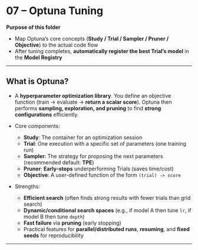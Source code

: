 # 07 – Optuna Tuning

**Purpose of this folder**

* Map Optuna’s core concepts (**Study / Trial / Sampler / Pruner / Objective**) to the actual code flow
* After tuning completes, **automatically register the best Trial’s model** in the **Model Registry**

---

## What is Optuna?

* A **hyperparameter optimization library**. You define an objective function (train → evaluate → **return a scalar score**). Optuna then performs **sampling, exploration, and pruning** to find **strong configurations** efficiently.
* Core components:

  * **Study**: The container for an optimization session
  * **Trial**: One execution with a specific set of parameters (one training run)
  * **Sampler**: The strategy for proposing the next parameters (recommended default: **TPE**)
  * **Pruner**: **Early-stops** underperforming Trials (saves time/cost)
  * **Objective**: A user-defined function of the form `(trial) -> score`
* Strengths:

  * **Efficient search** (often finds strong results with fewer trials than grid search)
  * **Dynamic/conditional search spaces** (e.g., if model A then tune `lr`, if model B then tune `depth`)
  * **Fast failure** via **pruning** (early stopping)
  * Practical features for **parallel/distributed runs**, **resuming**, and **fixed seeds** for reproducibility

---

